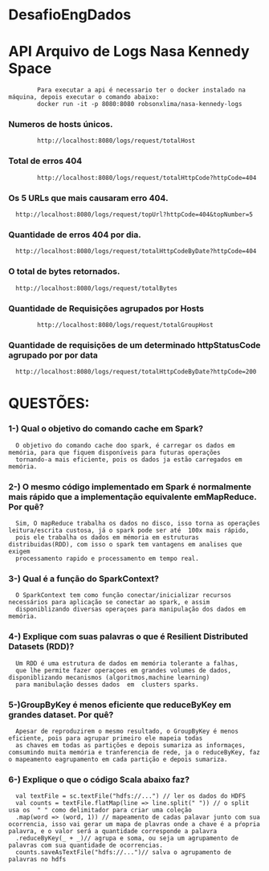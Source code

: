 # DesafioEngDados

# API Arquivo de Logs Nasa Kennedy Space 
            Para executar a api é necessario ter o docker instalado na máquina, depois executar o comando abaixo:
            docker run -it -p 8080:8080 robsonxlima/nasa-kennedy-logs
            
### Numeros de hosts únicos.

            http://localhost:8080/logs/request/totalHost

### Total de erros 404

            http://localhost:8080/logs/request/totalHttpCode?httpCode=404

### Os 5 URLs que mais causaram erro 404.

      http://localhost:8080/logs/request/topUrl?httpCode=404&topNumber=5

### Quantidade de erros 404 por dia.

      http://localhost:8080/logs/request/totalHttpCodeByDate?httpCode=404

### O total de bytes retornados.

      http://localhost:8080/logs/request/totalBytes

### Quantidade de Requisições agrupados por Hosts

            http://localhost:8080/logs/request/totalGroupHost

### Quantidade de requisições de um determinado httpStatusCode agrupado por por data

      http://localhost:8080/logs/request/totalHttpCodeByDate?httpCode=200




# QUESTÕES:

### 1-) Qual o objetivo do comando cache em Spark?

      O objetivo do comando cache doo spark, é carregar os dados em memória, para que fiquem disponíveis para futuras operações
      tornando-a mais eficiente, pois os dados ja estão carregados em memória.


### 2-) O mesmo código implementado em Spark é normalmente mais rápido que a implementação equivalente emMapReduce. Por quê?

      Sim, O mapReduce trabalha os dados no disco, isso torna as operações leitura/escrita custosa, já o spark pode ser até  100x mais rápido,
      pois ele trabalha os dados em mémoria em estruturas distribuidas(RDD), com isso o spark tem vantagens em analises que exigem 
      processamento rapido e processamento em tempo real.

### 3-) Qual é a função do SparkContext?

      O SparkContext tem como função conectar/inicializar recursos necessários para aplicação se conectar ao spark, e assim 
      disponiblizando diversas operaçoes para manipulação dos dados em memória. 

### 4-) Explique com suas palavras o que é Resilient Distributed Datasets (RDD)?

      Um RDD é uma estrutura de dados em memória tolerante a falhas,
      que lhe permite fazer operaçoes em grandes volumes de dados, disponiblizando mecanismos (algoritmos,machine learning)
      para manibulação desses dados  em  clusters sparks. 

### 5-)GroupByKey é menos eficiente que reduceByKey em grandes dataset. Por quê?

      Apesar de reproduzirem o mesmo resultado, o GroupByKey é menos eficiente, pois para agrupar primeiro ele mapeia todas 
      as chaves em todas as partições e depois sumariza as informaçes, comsumindo muita memória e tranferencia de rede, ja o reduceByKey, faz  o mapeamento eagrupamento em cada partição e depois sumariza.  

### 6-) Explique o que o código Scala abaixo faz?

      val textFile = sc.textFile("hdfs://...") // ler os dados do HDFS
      val counts = textFile.flatMap(line => line.split(" ")) // o split usa os  " " como delimitador para criar uma coleção
      .map(word => (word, 1)) // mapeamento de cadas palavar junto com sua ocorrencia, isso vai gerar um mapa de plavras onde a chave é a pŕopria palavra, e o valor será a quantidade corresponde a palavra
      .reduceByKey(_ + _)// agrupa e soma, ou seja um agrupamento de palavras com sua quantidade de ocorrencias.
      counts.saveAsTextFile("hdfs://...")// salva o agrupamento de palavras no hdfs
